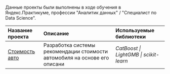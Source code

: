 <p dir="auto">Данные проекты были выполнены в ходе обучения в Яндекс.Практикуме, профессии "Аналитик данных" / "Специалист по Data Science".</p>
<table>
<thead>
<tr>
<th align="left">Название проекта</th>
<th align="left">Описание</th>
<th align="left">Используемые библиотеки</th>
</tr>
</thead>
<tbody>
<tr>
<td align="left"><a href="/Yandex-Practicum/practicum_data_example_repo/blob/master/big_cities_music">Стоимость авто</a></td>
<td align="left"> 
Разработка системы рекомендации стоимости автомобиля на основе его описани </td>
<td align="left"><em>CatBoost | LightGMB | scikit-learn</em></td>
</tr>
</tbody>
</table>
</article>
